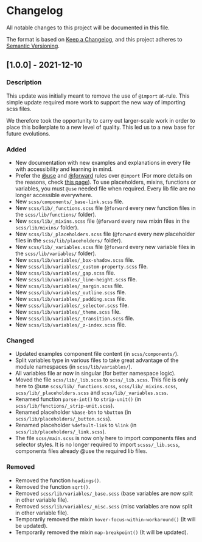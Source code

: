 # Changelog

All notable changes to this project will be documented in this file.

The format is based on [Keep a Changelog](https://keepachangelog.com/en/1.0.0/),
and this project adheres to [Semantic Versioning](https://semver.org/spec/v2.0.0.html).

## [1.0.0] - 2021-12-10

### Description

This update was initially meant to remove the use of `@import` at-rule. This simple update required more work to support the new way of importing scss files.

We therefore took the opportunity to carry out larger-scale work in order to place this boilerplate to a new level of quality. This led us to a new base for future evolutions.

### Added

* New documentation with new examples and explanations in every file with accessibility and learning in mind.
* Prefer the [@use](https://sass-lang.com/documentation/at-rules/use) and [@forward](https://sass-lang.com/documentation/at-rules/forward) rules over `@import` (For more details on the reasons, check [this page](https://sass-lang.com/documentation/at-rules/import)). To use placeholders, mixins, functions or variables, you must `@use` needed file when required. Every lib file are no longer accessible everywhere.
* New `scss/components/_base-link.scss` file.
* New `scss/lib/_functions.scss` file (`@forward` every new function files in the `scss/lib/functions/` folder).
* New `scss/lib/_mixins.scss` file (`@forward` every new mixin files in the `scss/lib/mixins/` folder).
* New `scss/lib/_placeholders.scss` file (`@forward` every new placeholder files in the `scss/lib/placeholders/` folder).
* New `scss/lib/_variables.scss` file (`@forward` every new variable files in the `scss/lib/variables/` folder).
* New `scss/lib/variables/_box-shadow.scss` file.
* New `scss/lib/variables/_custom-property.scss` file.
* New `scss/lib/variables/_gap.scss` file.
* New `scss/lib/variables/_line-height.scss` file.
* New `scss/lib/variables/_margin.scss` file.
* New `scss/lib/variables/_outline.scss` file.
* New `scss/lib/variables/_padding.scss` file.
* New `scss/lib/variables/_selector.scss` file.
* New `scss/lib/variables/_theme.scss` file.
* New `scss/lib/variables/_transition.scss` file.
* New `scss/lib/variables/_z-index.scss` file.

### Changed

* Updated examples component file content (in `scss/components/`).
* Split variables type in various files to take great advantage of the module namespaces (in `scss/lib/variables/`).
* All variables file ar now in singular (for better namespace logic).
* Moved the file `scss/lib/_lib.scss` to `scss/_lib.scss`. This file is only here to @use `scss/lib/_functions.scss`, `scss/lib/_mixins.scss`, `scss/lib/_placeholders.scss` and `scss/lib/_variables.scss`.
* Renamed function `parse-int()` to `strip-unit()` (in `scss/lib/functions/_strip-unit.scss`).
* Renamed placeholder `%base-btn` to `%button` (in `scss/lib/placeholders/_button.scss`).
* Renamed placeholder `%default-link` to `%link` (in `scss/lib/placeholders/_link.scss`).
* The file `scss/main.scss` is now only here to import components files and selector styles. It is no longer required to import `scsss/_lib.scss`, components files already @use the required lib files.

### Removed

* Removed the function `headings()`.
* Removed the function `sqrt()`.
* Removed `scss/lib/variables/_base.scss` (base variables are now split in other variable file).
* Removed `scss/lib/variables/_misc.scss` (misc variables are now split in other variable file).
* Temporarily removed the mixin `hover-focus-within-workaround()` (It will be updated).
* Temporarily removed the mixin `map-breakpoint()` (It will be updated).

